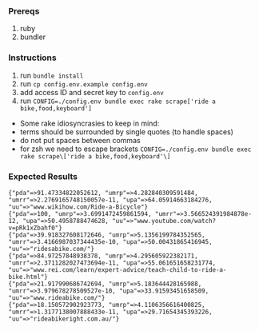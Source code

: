 ### Prereqs
1. ruby
2. bundler

### Instructions
1. run `bundle install`
2. run `cp config.env.example config.env`
3. add access ID and secret key to `config.env`
4. run `CONFIG=./config.env bundle exec rake scrape['ride a bike,food,keyboard']`
  * Some rake idiosyncrasies to keep in mind:
  * terms should be surrounded by single quotes (to handle spaces)
  * do not put spaces between commas
  * for zsh we need to escape brackets `CONFIG=./config.env bundle exec rake scrape\['ride a bike,food,keyboard'\]`

### Expected Results

```
{"pda"=>91.47334822052612, "umrp"=>4.282840309591484, "umrr"=>2.2769165748150057e-11, "upa"=>64.05914663184276, "uu"=>"www.wikihow.com/Ride-a-Bicycle"}
{"pda"=>100, "umrp"=>3.6991472459861594, "umrr"=>3.566524391984878e-12, "upa"=>50.4958788474628, "uu"=>"www.youtube.com/watch?v=pRk1xZbahf0"}
{"pda"=>39.918327608172646, "umrp"=>5.1356199784352565, "umrr"=>3.4166987037344435e-10, "upa"=>50.00431865416945, "uu"=>"ridesabike.com/"}
{"pda"=>84.97257848938378, "umrp"=>4.295605922382171, "umrr"=>2.3711282027473694e-11, "upa"=>55.061651658231774, "uu"=>"www.rei.com/learn/expert-advice/teach-child-to-ride-a-bike.html"}
{"pda"=>21.917990686742694, "umrp"=>5.183644428165988, "umrr"=>3.979678278509527e-10, "upa"=>33.91593451658509, "uu"=>"www.rideabike.com/"}
{"pda"=>18.150572902923773, "umrp"=>4.1106356616400825, "umrr"=>1.3177138007888433e-11, "upa"=>29.71654345393226, "uu"=>"rideabikeright.com.au/"}
```
